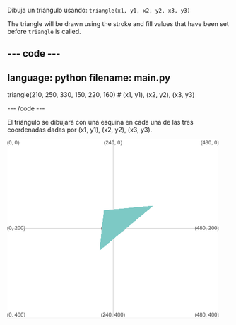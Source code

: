 Dibuja un triángulo usando: `triangle(x1, y1, x2, y2, x3, y3)`

The triangle will be drawn using the stroke and fill values that have been set before `triangle` is called.

--- code ---
---
language: python
filename: main.py
---

  triangle(210, 250, 330, 150, 220, 160) # (x1, y1), (x2, y2), (x3, y3)

--- /code ---

El triángulo se dibujará con una esquina en cada una de las tres coordenadas dadas por (x1, y1), (x2, y2), (x3, y3).

![El área de salida que muestra un triángulo con esquinas en las coordenadas del programa.](images/example.png)
